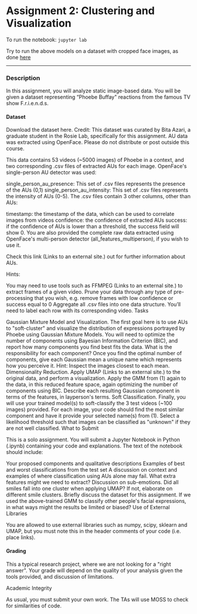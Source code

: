 # Assignment 2: Clustering and Visualization

To run the notebook: `jupyter lab`

Try to run the above models on a dataset with cropped face images, as done [here](https://stackoverflow.com/questions/13211745/detect-face-then-autocrop-pictures) 

---

### Description

In this assignment, you will analyze static image-based data. You will be given a dataset representing “Phoebe Buffay" reactions from the famous TV show F.r.i.e.n.d.s.

#### Dataset

Download the dataset here. Credit: This dataset was curated by Bita Azari, a graduate student in the Rosie Lab, specifically for this assignment. AU data was extracted using OpenFace. Please do not distribute or post outside this course.

This data contains 53 videos (~5000 images) of Phoebe in a context, and two corresponding .csv files of extracted AUs for each image. OpenFace's single-person AU detector was used:

single_person_au_presence: This set of .csv files represents the presence of the AUs (0,1)
single_person_au_intensity: This set of .csv files represents the intensity of AUs (0-5).
The .csv files contain 3 other columns, other than AUs:

timestamp: the timestamp of the data, which can be used to correlate images from videos
confidence: the confidence of extracted AUs 
success: if the confidence of AUs is lower than a threshold, the success field will show 0. 
You are also provided the complete raw data extracted using OpenFace's multi-person detector (all_features_multiperson), if you wish to use it.

Check this link (Links to an external site.) out for further information about AUs.

Hints:

You may need to use tools such as FFMPEG (Links to an external site.) to extract frames of a given video.
Prune your data through any type of pre-processing that you wish, e.g. remove frames with low confidence or success equal to 0
Aggregate all .csv files into one data structure. You’ll need to label each row with its corresponding video. 
Tasks

Gaussian Mixture Model and Visualization. The first goal here is to use AUs to "soft-cluster" and visualize the distribution of expressions portrayed by Phoebe using Gaussian Mixture Models. You will need to optimize the number of components using Bayesian Information Criterion (BIC), and report how many components you find best fits the data. What is the responsibility for each component? Once you find the optimal number of components, give each Gaussian mean a unique name which represents how you perceive it. Hint: Inspect the images closest to each mean. 
Dimensionality Reduction. Apply UMAP (Links to an external site.) to the original data, and perform a visualization. Apply the GMM from (1) again to the data, in this reduced feature space, again optimizing the number of components using BIC. Describe each resulting Gaussian component in terms of the features, in layperson's terms.
Soft Classification. Finally, you will use your trained model(s) to soft-classify the 3 test videos (~100 images) provided. For each image, your code should find the most similar component and have it provide your selected name(s) from (1).  Select a likelihood threshold such that images can be classified as "unknown" if they are not well classified.
What to Submit

This is a solo assignment. You will submit a Jupyter Notebook in Python (.ipynb) containing your code and explanations. The text of the notebook should include:

Your proposed components and qualitative descriptions
Examples of best and worst classifications from the test set
A discussion on context and examples of where classification using AUs alone may fail. What extra features might we need to extract?
Discussion on sub-emotions. Did all smiles fall into one cluster when applying UMAP? If not, elaborate on different smile clusters.
Briefly discuss the dataset for this assignment. If we used the above-trained GMM to classify other people's facial expressions, in what ways might the results be limited or biased?
Use of External Libraries

You are allowed to use external libraries such as numpy, scipy, sklearn and UMAP, but you must note this in the header comments of your code (i.e. place links).

#### Grading

This a typical research project, where we are not looking for a "right answer". Your grade will depend on the quality of your analysis given the tools provided, and discussion of limitations.

Academic Integrity

As usual, you must submit your own work. The TAs will use MOSS to check for similarities of code.
